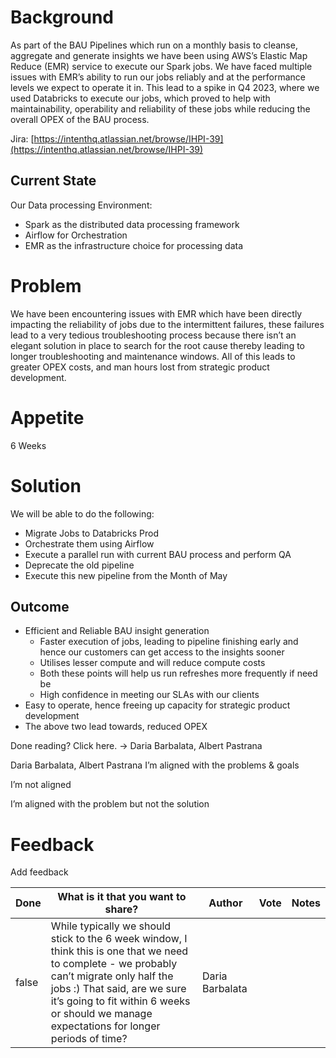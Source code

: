# Background

As part of the BAU Pipelines which run on a monthly basis to cleanse, aggregate and generate insights we have been using AWS’s Elastic Map Reduce (EMR) service to execute our Spark jobs. We have faced multiple issues with EMR’s ability to run our jobs reliably and at the performance levels we expect to operate it in. This lead to a spike in Q4 2023, where we used Databricks to execute our jobs, which proved to help with maintainability, operability and reliability of these jobs while reducing the overall OPEX of the BAU process.

Jira: [https://intenthq.atlassian.net/browse/IHPI-39](https://intenthq.atlassian.net/browse/IHPI-39)

## Current State

Our Data processing Environment:

- Spark as the distributed data processing framework
- Airflow for Orchestration
- EMR as the infrastructure choice for processing data

# Problem

We have been encountering issues with EMR which have been directly impacting the reliability of jobs due to the intermittent failures, these failures lead to a very tedious troubleshooting process because there isn’t an elegant solution in place to search for the root cause thereby leading to longer troubleshooting and maintenance windows. All of this leads to greater OPEX costs, and man hours lost from strategic product development.

# Appetite

6 Weeks

# Solution

We will be able to do the following:

- Migrate Jobs to Databricks Prod
- Orchestrate them using Airflow
- Execute a parallel run with current BAU process and perform QA
- Deprecate the old pipeline
- Execute this new pipeline from the Month of May

## Outcome

- Efficient and Reliable BAU insight generation
  - Faster execution of jobs, leading to pipeline finishing early and hence our customers can get access to the insights sooner
  - Utilises lesser compute and will reduce compute costs
  - Both these points will help us run refreshes more frequently if need be
  - High confidence in meeting our SLAs with our clients
- Easy to operate, hence freeing up capacity for strategic product development
- The above two lead towards, reduced OPEX





Done reading? Click here. → Daria Barbalata, Albert Pastrana

Daria Barbalata, Albert Pastrana I’m aligned with the problems & goals

 I’m not aligned

 I’m aligned with the problem but not the solution



# Feedback

Add feedback

| Done | What is it that you want to share? | Author | Vote | Notes |
| --- | --- | --- | --- | --- |
| false | While typically we should stick to the 6 week window, I think this is one that we need to complete - we probably can’t migrate only half the jobs :) That said, are we sure it’s going to fit within 6 weeks or should we manage expectations for longer periods of time? | Daria Barbalata |  |  |